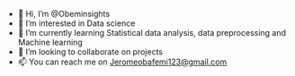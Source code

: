 - 👋 Hi, I’m @Obeminsights
- 👀 I’m interested in Data science
- 🌱 I’m currently learning Statistical data analysis, data preprocessing and Machine learning
- 💞️ I’m looking to collaborate on projects
- 📫 You can reach me on Jeromeobafemi123@gmail.com

<!---
Obeminsights/Obeminsights is a ✨ special ✨ repository because its `README.md` (this file) appears on your GitHub profile.
You can click the Preview link to take a look at your changes.
--->
